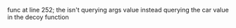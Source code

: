 func at line 252; the isn't querying args value instead querying the car value in the decoy function 
